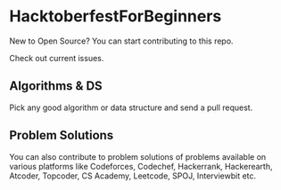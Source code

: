 # HacktoberfestForBeginners
New to Open Source? You can start contributing to this repo.     

Check out current issues.    
## Algorithms & DS
Pick any good algorithm or data structure and send a pull request. 

## Problem Solutions
You can also contribute to problem solutions of problems available on various platforms like Codeforces, Codechef, Hackerrank, Hackerearth, Atcoder, Topcoder, CS Academy, Leetcode, SPOJ, Interviewbit etc.
